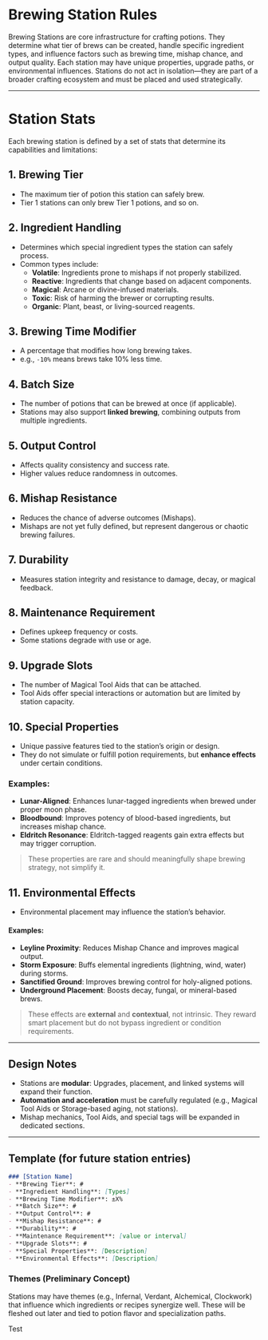 # Brewing Station Rules

Brewing Stations are core infrastructure for crafting potions. They determine what tier of brews can be created, handle specific ingredient types, and influence factors such as brewing time, mishap chance, and output quality. Each station may have unique properties, upgrade paths, or environmental influences. Stations do not act in isolation—they are part of a broader crafting ecosystem and must be placed and used strategically.

---

# Station Stats

Each brewing station is defined by a set of stats that determine its capabilities and limitations:

## 1. Brewing Tier
- The maximum tier of potion this station can safely brew.
- Tier 1 stations can only brew Tier 1 potions, and so on.

## 2. Ingredient Handling
- Determines which special ingredient types the station can safely process.
- Common types include:
  - **Volatile**: Ingredients prone to mishaps if not properly stabilized.
  - **Reactive**: Ingredients that change based on adjacent components.
  - **Magical**: Arcane or divine-infused materials.
  - **Toxic**: Risk of harming the brewer or corrupting results.
  - **Organic**: Plant, beast, or living-sourced reagents.

## 3. Brewing Time Modifier
- A percentage that modifies how long brewing takes.
- e.g., `-10%` means brews take 10% less time.

## 4. Batch Size
- The number of potions that can be brewed at once (if applicable).
- Stations may also support **linked brewing**, combining outputs from multiple ingredients.

## 5. Output Control
- Affects quality consistency and success rate.
- Higher values reduce randomness in outcomes.

## 6. Mishap Resistance
- Reduces the chance of adverse outcomes (Mishaps).
- Mishaps are not yet fully defined, but represent dangerous or chaotic brewing failures.

## 7. Durability
- Measures station integrity and resistance to damage, decay, or magical feedback.

## 8. Maintenance Requirement
- Defines upkeep frequency or costs.
- Some stations degrade with use or age.

## 9. Upgrade Slots
- The number of Magical Tool Aids that can be attached.
- Tool Aids offer special interactions or automation but are limited by station capacity.

## 10. Special Properties
- Unique passive features tied to the station’s origin or design.
- They do not simulate or fulfill potion requirements, but **enhance effects** under certain conditions.

### Examples:
- **Lunar-Aligned**: Enhances lunar-tagged ingredients when brewed under proper moon phase.
- **Bloodbound**: Improves potency of blood-based ingredients, but increases mishap chance.
- **Eldritch Resonance**: Eldritch-tagged reagents gain extra effects but may trigger corruption.

> These properties are rare and should meaningfully shape brewing strategy, not simplify it.

## 11. Environmental Effects
- Environmental placement may influence the station’s behavior.

#### Examples:
- **Leyline Proximity**: Reduces Mishap Chance and improves magical output.
- **Storm Exposure**: Buffs elemental ingredients (lightning, wind, water) during storms.
- **Sanctified Ground**: Improves brewing control for holy-aligned potions.
- **Underground Placement**: Boosts decay, fungal, or mineral-based brews.

> These effects are **external** and **contextual**, not intrinsic. They reward smart placement but do not bypass ingredient or condition requirements.

---

## Design Notes

- Stations are **modular**: Upgrades, placement, and linked systems will expand their function.
- **Automation and acceleration** must be carefully regulated (e.g., Magical Tool Aids or Storage-based aging, not stations).
- Mishap mechanics, Tool Aids, and special tags will be expanded in dedicated sections.

---

## Template (for future station entries)

```markdown
### [Station Name]
- **Brewing Tier**: #
- **Ingredient Handling**: [Types]
- **Brewing Time Modifier**: ±X%
- **Batch Size**: #
- **Output Control**: #
- **Mishap Resistance**: #
- **Durability**: #
- **Maintenance Requirement**: [value or interval]
- **Upgrade Slots**: #
- **Special Properties**: [Description]
- **Environmental Effects**: [Description]
```

### Themes (Preliminary Concept)

Stations may have themes (e.g., Infernal, Verdant, Alchemical, Clockwork) that influence which ingredients or recipes synergize well. These will be fleshed out later and tied to potion flavor and specialization paths.

Test